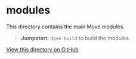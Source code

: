 # modules
This directory contains the main Move modules.

> **Jumpstart**: `dove build` to build the modules.

[View this directory on GitHub](https://github.com/taoheorg/taohe/tree/master/modules).